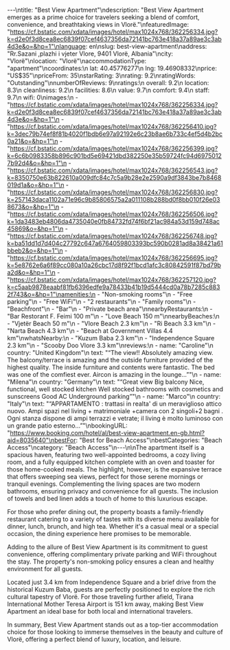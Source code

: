 ---\ntitle: "Best View Apartment"\ndescription: "Best View Apartment emerges as a prime choice for travelers seeking a blend of comfort, convenience, and breathtaking views in Vlorë."\nfeaturedImage: "https://cf.bstatic.com/xdata/images/hotel/max1024x768/362256334.jpg?k=d2e0f3d8cea8ec6839f07cef4637356da72141bc763e418a37a89ae3c3ab4d3e&o=&hp=1"\nlanguage: en\nslug: best-view-apartment\naddress: "Rr.Sazani ,plazhi i vjeter Vlore, 9401 Vlorë, Albania"\ncity: "Vlorë"\nlocation: "Vlorë"\naccommodationType: "apartment"\ncoordinates:\n  lat: 40.45776277\n  lng: 19.46908332\nprice: "US$35"\npriceFrom: 35\nstarRating: 3\nrating: 9.2\nratingWords: "Outstanding"\nnumberOfReviews: 9\nratings:\n  overall: 9.2\n  location: 8.3\n  cleanliness: 9.2\n  facilities: 8.6\n  value: 9.7\n  comfort: 9.4\n  staff: 9.7\n  wifi: 0\nimages:\n  - "https://cf.bstatic.com/xdata/images/hotel/max1024x768/362256334.jpg?k=d2e0f3d8cea8ec6839f07cef4637356da72141bc763e418a37a89ae3c3ab4d3e&o=&hp=1"\n  - "https://cf.bstatic.com/xdata/images/hotel/max1024x768/362256410.jpg?k=3dec79b74ef8f81b4020f1bdb6e97a92192e6c23b8ae6b733c4ef5d4b2bc0a21&o=&hp=1"\n  - "https://cf.bstatic.com/xdata/images/hotel/max1024x768/362256399.jpg?k=6c6b0983358b896c901bd5e69421dbd382250e35b59724fc94d69750127b92d4&o=&hp=1"\n  - "https://cf.bstatic.com/xdata/images/hotel/max1024x768/362256543.jpg?k=8350750e63b822610a009dfc84c7c5a9b28e2e2590a9df3843be7b8468019d1a&o=&hp=1"\n  - "https://cf.bstatic.com/xdata/images/hotel/max1024x768/362256830.jpg?k=257143daca1102a71e96c9b85806575a2a011108b288bd0f8bb010f26e038673&o=&hp=1"\n  - "https://cf.bstatic.com/xdata/images/hotel/max1024x768/362256506.jpg?k=1da3483eb4806da4735040e0fb84732fd74f6bf21ac984a53d159d748ac45869&o=&hp=1"\n  - "https://cf.bstatic.com/xdata/images/hotel/max1024x768/362256748.jpg?k=ba51dd1d7d404c27792c647a6764059803393bc590b0281ad8a38421a61bbeb2&o=&hp=1"\n  - "https://cf.bstatic.com/xdata/images/hotel/max1024x768/362256695.jpg?k=5e8762e6a6f89cc080a10a26cbc17d8f92f1bcd1afc3c80842591f87bd79ba2d&o=&hp=1"\n  - "https://cf.bstatic.com/xdata/images/hotel/max1024x768/362257120.jpg?k=c5aab9878eaabf81fb6396edfe9a78433b41b19d5444cd0a78b7285c8832f743&o=&hp=1"\namenities:\n  - "Non-smoking rooms"\n  - "Free parking"\n  - "Free WiFi"\n  - "2 restaurants"\n  - "Family rooms"\n  - "Beachfront"\n  - "Bar"\n  - "Private beach area"\nnearbyRestaurants:\n  - "Bar Restorant F. Feimi 100 m"\n  - "Love Beach 150 m"\nnearbyBeaches:\n  - "Vjetër Beach 50 m"\n  - "Vlore Beach 2.3 km"\n  - "Ri Beach 3.3 km"\n  - "Narta Beach 4.3 km"\n  - "Beach at Government Villas 4.4 km"\nwhatsNearby:\n  - "Kuzum Baba 2.3 km"\n  - "Independence Square 2.3 km"\n  - "Scooby Doo Vlore 3.3 km"\nreviews:\n  - name: "Caroline"\n    country: "United Kingdom"\n    text: "“The view!! Absolutely amazing view. The balcony/terrace is amazing and the outside furniture provided of the highest quality. The inside furniture and contents were fantastic. The bed was one of the comfiest ever. Aircon is amazing in the lounge...”"\n  - name: "Milena"\n    country: "Germany"\n    text: "“Great view
Big balcony
Nice, functional, well stocked kitchen
Well stocked bathrooms with cosmetics and sunscreens
Good AC
Underground parking”"\n  - name: "Marco"\n    country: "Italy"\n    text: "“APPARTAMENTO : trattasi in realta' di un meraviglioso attico nuovo. Ampi spazi nel living + matrimoniale +camera con 2 singoli+2 bagni . Ogni stanza dispone di ampi terrazzi e vetrate; il living è molto luminoso con un grande patio esterno...”"\nbookingURL: "https://www.booking.com/hotel/al/best-view-apartment.en-gb.html?aid=8035640"\nbestFor: "Best for Beach Access"\nbestCategories: "Beach Access"\ncategory: "Beach Access"\n---\n\nThe apartment itself is a spacious haven, featuring two well-appointed bedrooms, a cozy living room, and a fully equipped kitchen complete with an oven and toaster for those home-cooked meals. The highlight, however, is the expansive terrace that offers sweeping sea views, perfect for those serene mornings or tranquil evenings. Complementing the living spaces are two modern bathrooms, ensuring privacy and convenience for all guests. The inclusion of towels and bed linen adds a touch of home to this luxurious escape.

For those who prefer dining out, the property boasts a family-friendly restaurant catering to a variety of tastes with its diverse menu available for dinner, lunch, brunch, and high tea. Whether it's a casual meal or a special occasion, the dining experience here promises to be memorable.

Adding to the allure of Best View Apartment is its commitment to guest convenience, offering complimentary private parking and WiFi throughout the stay. The property's non-smoking policy ensures a clean and healthy environment for all guests.

Located just 3.4 km from Independence Square and a brief drive from the historical Kuzum Baba, guests are perfectly positioned to explore the rich cultural tapestry of Vlorë. For those traveling further afield, Tirana International Mother Teresa Airport is 151 km away, making Best View Apartment an ideal base for both local and international travelers.

In summary, Best View Apartment stands out as a top-tier accommodation choice for those looking to immerse themselves in the beauty and culture of Vlorë, offering a perfect blend of luxury, location, and leisure.